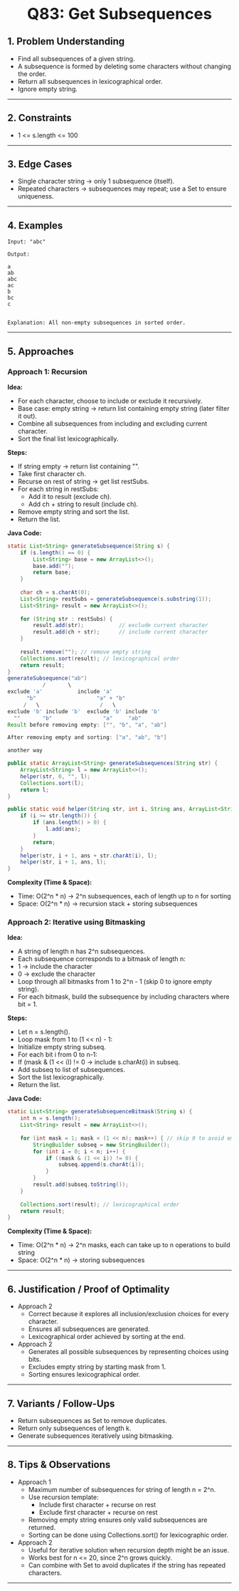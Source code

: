 <!-- #region 83-Get Subsequences -->

<h1 style="text-align:center; font-size:2.5em; font-weight:bold;">Q83: Get Subsequences</h1>

## 1. Problem Understanding

- Find all subsequences of a given string.
- A subsequence is formed by deleting some characters without changing the order.
- Return all subsequences in lexicographical order.
- Ignore empty string.
---

## 2. Constraints

- 1 <= s.length <= 100
---

## 3. Edge Cases

- Single character string → only 1 subsequence (itself).
- Repeated characters → subsequences may repeat; use a Set to ensure uniqueness.
---

## 4. Examples

```text
Input: "abc"

Output:

a
ab
abc
ac
b
bc
c


Explanation: All non-empty subsequences in sorted order.
```

---

## 5. Approaches

### Approach 1: Recursion

**Idea:**
- For each character, choose to include or exclude it recursively.
- Base case: empty string → return list containing empty string (later filter it out).
- Combine all subsequences from including and excluding current character.
- Sort the final list lexicographically.

**Steps:**
- If string empty → return list containing "".
- Take first character ch.
- Recurse on rest of string → get list restSubs.
- For each string in restSubs:
  * Add it to result (exclude ch).
  * Add ch + string to result (include ch).
- Remove empty string and sort the list.
- Return the list.

**Java Code:**
```java
static List<String> generateSubsequence(String s) {
    if (s.length() == 0) {
        List<String> base = new ArrayList<>();
        base.add("");
        return base;
    }
    
    char ch = s.charAt(0);
    List<String> restSubs = generateSubsequence(s.substring(1));
    List<String> result = new ArrayList<>();
    
    for (String str : restSubs) {
        result.add(str);           // exclude current character
        result.add(ch + str);      // include current character
    }
    
    result.remove(""); // remove empty string
    Collections.sort(result); // lexicographical order
    return result;
}
generateSubsequence("ab")
           /       \
exclude 'a'           include 'a'
      "b"                   "a" + "b"
     /   \                   /   \
exclude 'b' include 'b'  exclude 'b' include 'b'
  ""       "b"                "a"     "ab"
Result before removing empty: ["", "b", "a", "ab"]

After removing empty and sorting: ["a", "ab", "b"]

another way

public static ArrayList<String> generateSubsequences(String str) {
    ArrayList<String> l = new ArrayList<>();
    helper(str, 0, "", l);
    Collections.sort(l);
    return l;
}

public static void helper(String str, int i, String ans, ArrayList<String> l) {
    if (i >= str.length()) {
        if (ans.length() > 0) {  
            l.add(ans);
        }
        return;
    }
    helper(str, i + 1, ans + str.charAt(i), l);
    helper(str, i + 1, ans, l);
}
```

**Complexity (Time & Space):**
- Time: O(2^n * n) → 2^n subsequences, each of length up to n for sorting
- Space: O(2^n * n) → recursion stack + storing subsequences

### Approach 2: Iterative using Bitmasking

**Idea:**
- A string of length n has 2^n subsequences.
- Each subsequence corresponds to a bitmask of length n:
- 1 → include the character
- 0 → exclude the character
- Loop through all bitmasks from 1 to 2^n - 1 (skip 0 to ignore empty string).
- For each bitmask, build the subsequence by including characters where bit = 1.

**Steps:**
- Let n = s.length().
- Loop mask from 1 to (1 << n) - 1:
- Initialize empty string subseq.
- For each bit i from 0 to n-1:
- If (mask & (1 << i)) != 0 → include s.charAt(i) in subseq.
- Add subseq to list of subsequences.
- Sort the list lexicographically.
- Return the list.

**Java Code:**
```java
static List<String> generateSubsequenceBitmask(String s) {
    int n = s.length();
    List<String> result = new ArrayList<>();
    
    for (int mask = 1; mask < (1 << n); mask++) { // skip 0 to avoid empty string
        StringBuilder subseq = new StringBuilder();
        for (int i = 0; i < n; i++) {
            if ((mask & (1 << i)) != 0) {
                subseq.append(s.charAt(i));
            }
        }
        result.add(subseq.toString());
    }
    
    Collections.sort(result); // lexicographical order
    return result;
}
```

**Complexity (Time & Space):**
- Time: O(2^n * n) → 2^n masks, each can take up to n operations to build string
- Space: O(2^n * n) → storing subsequences

---

## 6. Justification / Proof of Optimality

- Approach 2
  * Correct because it explores all inclusion/exclusion choices for every character.
  * Ensures all subsequences are generated.
  * Lexicographical order achieved by sorting at the end.
- Approach 2
  * Generates all possible subsequences by representing choices using bits.
  * Excludes empty string by starting mask from 1.
  * Sorting ensures lexicographical order.
---

## 7. Variants / Follow-Ups

- Return subsequences as Set to remove duplicates.
- Return only subsequences of length k.
- Generate subsequences iteratively using bitmasking.
---

## 8. Tips & Observations

- Approach 1
  * Maximum number of subsequences for string of length n = 2^n.
  * Use recursion template:
    * Include first character + recurse on rest
    * Exclude first character + recurse on rest
  * Removing empty string ensures only valid subsequences are returned.
  * Sorting can be done using Collections.sort() for lexicographic order.
- Approach 2
  * Useful for iterative solution when recursion depth might be an issue.
  * Works best for n <= 20, since 2^n grows quickly.
  * Can combine with Set to avoid duplicates if the string has repeated characters.
---

<!-- #endregion -->
